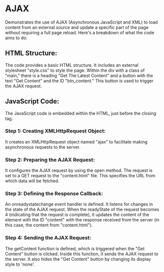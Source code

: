 # AJAX
Demonstrates the use of AJAX (Asynchronous JavaScript and XML) to load content from an external source and update a specific part of the page without requiring a full page reload.
Here's a breakdown of what the code aims to do:

## HTML Structure:
The code provides a basic HTML structure.
It includes an external stylesheet "style.css" to style the page.
Within the div with a class of "main," there is a heading "Get The Latest Content" and a button with the text "Get Content" and the ID "btn_content." This button is used to trigger the AJAX request.

## JavaScript Code:
The JavaScript code is embedded within the HTML, just before the closing </div> tag.

### Step 1: Creating XMLHttpRequest Object:
It creates an XMLHttpRequest object named "ajax" to facilitate making asynchronous requests to the server.

### Step 2: Preparing the AJAX Request:
It configures the AJAX request by using the open method. The request is set to a GET request to the "content.html" file. This specifies the URL from which data will be fetched.

### Step 3: Defining the Response Callback:
An onreadystatechange event handler is defined. It listens for changes in the state of the AJAX request.
When the readyState of the request becomes 4 (indicating that the request is complete), it updates the content of the element with the ID "content" with the response received from the server (in this case, the content from "content.html").

### Step 4: Sending the AJAX Request:
The getContent function is defined, which is triggered when the "Get Content" button is clicked.
Inside this function, it sends the AJAX request to the server.
It also hides the "Get Content" button by changing its display style to 'none'.
